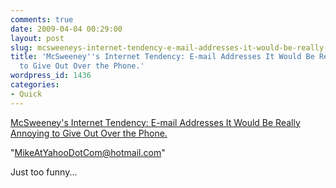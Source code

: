 ```yaml
---
comments: true
date: 2009-04-04 00:29:00
layout: post
slug: mcsweeneys-internet-tendency-e-mail-addresses-it-would-be-really-annoying-to-give-out-over-the-phone
title: 'McSweeney''s Internet Tendency: E-mail Addresses It Would Be Really Annoying
  to Give Out Over the Phone.'
wordpress_id: 1436
categories:
- Quick
---
```


[McSweeney's Internet Tendency: E-mail Addresses It Would Be Really Annoying to Give Out Over the Phone. ](http://www.mcsweeneys.net/links/lists/27MichaelWard.html)

"MikeAtYahooDotCom@hotmail.com"

Just too funny...
